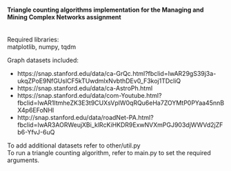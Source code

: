 <h4>Triangle counting algorithms implementation for the Managing 
and Mining Complex Networks assignment </h4>
<br>
Required libraries: <br>
matplotlib, numpy, tqdm
<br>

Graph datasets included: <br>
<ul>
<li>https://snap.stanford.edu/data/ca-GrQc.html?fbclid=IwAR29gS39j3a-ukqZPoE9NfGUslCF5kTUwdmlxNvbthDEv0_F3koj1TDcliQ</li>
<li>https://snap.stanford.edu/data/ca-AstroPh.html</li>
<li>https://snap.stanford.edu/data/com-Youtube.html?fbclid=IwAR1ltmheZK3E3t9CUXsVplW0qRQu6eHa7ZOYMtP0PYaa45nnBX4p6EFoNHI</li>
<li>http://snap.stanford.edu/data/roadNet-PA.html?fbclid=IwAR3AORWeujXBi_klRcKiHKDR9ExwNVXmPGJ903djWWVd2jZFb6-YfvJ-6uQ</li>
</ul>

To add additional datasets refer to other/util.py<br>
To run a triangle counting algorithm, refer to main.py to set the required arguments.